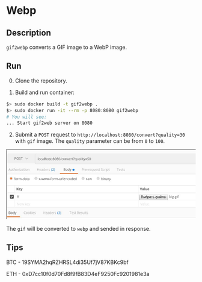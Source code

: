 # Webp

## Description

`gif2webp` converts a GIF image to a WebP image.

## Run

0. Clone the repository.

1. Build and run container:

```bash
$> sudo docker build -t gif2webp .
$> sudo docker run -it --rm -p 8080:8080 gif2webp
# You will see:
... Start gif2web server on 8080
```

2. Submit a `POST` request to `http://localhost:8080/convert?quality=30` with `gif` image. The `quality` parameter can be from `0` to `100`.

<p align="left"><img src="submit_gif.jpg" width="760"></p>

The `gif` will be converted to `webp` and sended in response.

## Tips

BTC - 19SYMA2hqRZHRSL4di35Uf7jV87KBKc9bf 

ETH - 0xD7cc10f0d70Fd8f9fB83D4eF9250Fc9201981e3a
